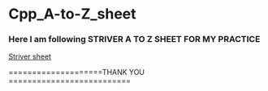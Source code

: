 # Cpp_A-to-Z_sheet

<h3>Here I am following STRIVER A TO Z SHEET FOR MY PRACTICE</h3>

<a href="https://takeuforward.org/strivers-a2z-dsa-course/strivers-a2z-dsa-course-sheet-2/">Striver sheet</a>

====================THANK YOU ==========================
